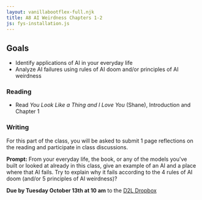 ```yaml
---
layout: vanillabootflex-full.njk
title: A8 AI Weirdness Chapters 1-2
js: fys-installation.js
---
```


## Goals

- Identify applications of AI in your everyday life
- Analyze AI failures using rules of AI doom and/or principles of AI weirdness

### Reading

- Read *You Look Like a Thing and I Love You* (Shane), Introduction and Chapter 1

### Writing

For this part of the class, you will be asked to submit 1 page reflections on the reading and participate in class discussions.

**Prompt:** From your everyday life, the book, or any of the models you've built or looked at already in this class, give an example of an AI and a place where that AI fails. Try to explain why it fails according to the 4 rules of AI doom (and/or 5 principles of AI weirdness)?

**Due by Tuesday October 13th at 10 am** to the [D2L Dropbox](#)


